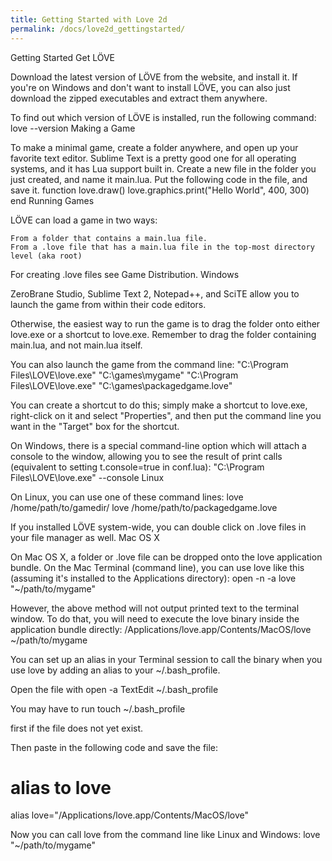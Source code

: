 ```yaml
---
title: Getting Started with Love 2d
permalink: /docs/love2d_gettingstarted/
---
```

Getting Started
Get LÖVE

Download the latest version of LÖVE from the website, and install it. If you're on Windows and don't want to install LÖVE, you can also just download the zipped executables and extract them anywhere.

To find out which version of LÖVE is installed, run the following command:
love --version
Making a Game

To make a minimal game, create a folder anywhere, and open up your favorite text editor. Sublime Text is a pretty good one for all operating systems, and it has Lua support built in. Create a new file in the folder you just created, and name it main.lua. Put the following code in the file, and save it.
function love.draw()
    love.graphics.print("Hello World", 400, 300)
end
Running Games

LÖVE can load a game in two ways:

    From a folder that contains a main.lua file.
    From a .love file that has a main.lua file in the top-most directory level (aka root) 

For creating .love files see Game Distribution.
Windows

ZeroBrane Studio, Sublime Text 2, Notepad++, and SciTE allow you to launch the game from within their code editors.

Otherwise, the easiest way to run the game is to drag the folder onto either love.exe or a shortcut to love.exe. Remember to drag the folder containing main.lua, and not main.lua itself.

You can also launch the game from the command line:
"C:\Program Files\LOVE\love.exe" "C:\games\mygame"
"C:\Program Files\LOVE\love.exe" "C:\games\packagedgame.love"

You can create a shortcut to do this; simply make a shortcut to love.exe, right-click on it and select "Properties", and then put the command line you want in the "Target" box for the shortcut.

On Windows, there is a special command-line option which will attach a console to the window, allowing you to see the result of print calls (equivalent to setting t.console=true in conf.lua):
"C:\Program Files\LOVE\love.exe" --console
Linux

On Linux, you can use one of these command lines:
love /home/path/to/gamedir/
love /home/path/to/packagedgame.love

If you installed LÖVE system-wide, you can double click on .love files in your file manager as well.
Mac OS X

On Mac OS X, a folder or .love file can be dropped onto the love application bundle. On the Mac Terminal (command line), you can use love like this (assuming it's installed to the Applications directory):
open -n -a love "~/path/to/mygame"

However, the above method will not output printed text to the terminal window. To do that, you will need to execute the love binary inside the application bundle directly:
/Applications/love.app/Contents/MacOS/love ~/path/to/mygame

You can set up an alias in your Terminal session to call the binary when you use love by adding an alias to your ~/.bash_profile.

Open the file with
open -a TextEdit ~/.bash_profile

You may have to run
touch ~/.bash_profile

first if the file does not yet exist.

Then paste in the following code and save the file:
# alias to love
alias love="/Applications/love.app/Contents/MacOS/love"

Now you can call love from the command line like Linux and Windows:
love "~/path/to/mygame"

